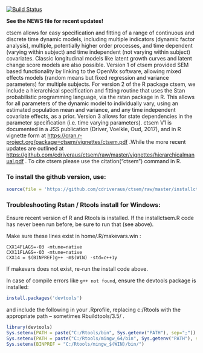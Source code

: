 
<!-- README.md is generated from README.Rmd. Please edit that file -->

[![Build
Status](https://travis-ci.org/cdriveraus/ctsem.svg?branch=master)](https://travis-ci.org/cdriveraus/ctsem)

**See the NEWS file for recent updates\!**

ctsem allows for easy specification and fitting of a range of continuous
and discrete time dynamic models, including multiple indicators (dynamic
factor analysis), multiple, potentially higher order processes, and time
dependent (varying within subject) and time independent (not varying
within subject) covariates. Classic longitudinal models like latent
growth curves and latent change score models are also possible. Version
1 of ctsem provided SEM based functionality by linking to the OpenMx
software, allowing mixed effects models (random means but fixed
regression and variance parameters) for multiple subjects. For version 2
of the R package ctsem, we include a hierarchical specification and
fitting routine that uses the Stan probabilistic programming language,
via the rstan package in R. This allows for all parameters of the
dynamic model to individually vary, using an estimated population mean
and variance, and any time independent covariate effects, as a prior.
Version 3 allows for state dependencies in the parameter specification
(i.e. time varying parameters). ctsem V1 is documented in a JSS
publication (Driver, Voelkle, Oud, 2017), and in R vignette form at
<https://cran.r-project.org/package=ctsem/vignettes/ctsem.pdf> .While
the more recent updates are outlined at
<https://github.com/cdriveraus/ctsem/raw/master/vignettes/hierarchicalmanual.pdf>
. To cite ctsem please use the citation(“ctsem”) command in R.

### To install the github version, use:

``` r
source(file = 'https://github.com/cdriveraus/ctsem/raw/master/installctsem.R')
```

### Troubleshooting Rstan / Rtools install for Windows:

Ensure recent version of R and Rtools is installed. If the
installctsem.R code has never been run before, be sure to run that (see
above).

Make sure these lines exist in home/.R/makevars.win :

    CXX14FLAGS=-O3 -mtune=native
    CXX11FLAGS=-O3 -mtune=native
    CXX14 = $(BINPREF)g++ -m$(WIN) -std=c++1y

If makevars does not exist, re-run the install code above.

In case of compile errors like `g++ not found`, ensure the devtools
package is installed:

``` r
install.packages('devtools')
```

and include the following in your .Rprofile, replacing c:/Rtools with
the appropriate path – sometimes Rbuildtools/3.5/ .

``` r
library(devtools)
Sys.setenv(PATH = paste("C:/Rtools/bin", Sys.getenv("PATH"), sep=";"))
Sys.setenv(PATH = paste("C:/Rtools/mingw_64/bin", Sys.getenv("PATH"), sep=";"))
Sys.setenv(BINPREF = "C:/Rtools/mingw_$(WIN)/bin/")
```
